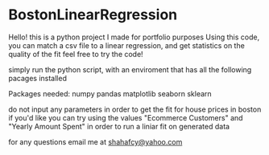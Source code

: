 # BostonLinearRegression
Hello!
this is a python project I made for portfolio purposes
Using this code, you can match a csv file to a linear regression, and get statistics on the quality of the fit
feel free to try the code!

simply run the python script, with an enviroment that has all the following pacages installed

Packages needed:
numpy
pandas
matplotlib
seaborn
sklearn

do not input any parameters in order to get the fit for house prices in boston
if you'd like you can try using the values "Ecommerce Customers" and "Yearly Amount Spent" in order to run a liniar fit on generated data

for any questions email me at shahafcy@yahoo.com
